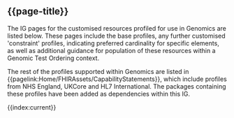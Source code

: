 ## {{page-title}}

The IG pages for the customised resources profiled for use in Genomics are listed below. These pages include the base profiles, any further customised 'constraint' profiles, indicating preferred cardinality for specific elements, as well as additional guidance for population of these resources within a Genomic Test Ordering context.

The rest of the profiles supported within Genomics are listed in {{pagelink:Home/FHIRAssets/CapabilityStatements}}, which include profiles from NHS England, UKCore and HL7 International. The packages containing these profiles have been added as dependencies within this IG.

<!--
@```
from
	StructureDefinition
select
	name, type, kind, url
where
    kind = 'resource'
order by
	name
```
-->

{{index:current}}